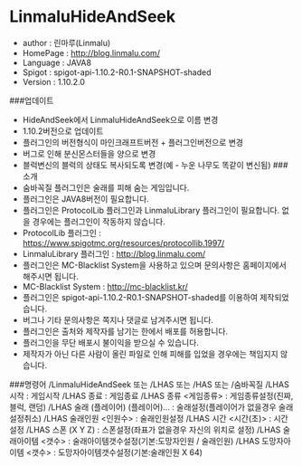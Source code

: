 # LinmaluHideAndSeek

 - author : 린마루(Linmalu)
 - HomePage : http://blog.linmalu.com/
 - Language : JAVA8
 - Spigot : spigot-api-1.10.2-R0.1-SNAPSHOT-shaded
 - Version : 1.10.2.0

###업데이트
- HideAndSeek에서 LinmaluHideAndSeek으로 이름 변경
- 1.10.2버전으로 업데이트
- 플러그인의 버전형식이 마인크래프트버전 + 플러그인버전으로 변경
- 버그로 인해 분신몬스터들을 양으로 변경
- 블럭변신의 블럭의 상태도 복사되도록 변경(예 - 누운 나무도 똑같이 변신됨)
###소개
- 숨바꼭질 플러그인은 술래를 피해 숨는 게임입니다.
- 플러그인은 JAVA8버전이 필요합니다.
- 플러그인은 ProtocolLib 플러그인과 LinmaluLibrary 플러그인이 필요합니다. 없을 경우에는 플러그인이 작동하지 않습니다.
- ProtocolLib 플러그인 : https://www.spigotmc.org/resources/protocollib.1997/
- LinmaluLibrary 플러그인 : http://blog.linmalu.com/
- 플러그인은 MC-Blacklist System을 사용하고 있으며 문의사항은 홈페이지에서 해주시면 됩니다.
- MC-Blacklist System : http://mc-blacklist.kr/
- 플러그인은 spigot-api-1.10.2-R0.1-SNAPSHOT-shaded를 이용하여 제작되었습니다.
- 버그나 기타 문의사항은 쪽지나 댓글로 남겨주시면 됩니다.
- 플러그인은 출처와 제작자를 남기는 한에서 배포를 허용합니다.
- 플러그인을 무단 배포시 불이익을 받으실 수 있습니다.
- 제작자가 아닌 다른 사람이 올린 파일로 인해 피해를 입었을 경우에는 책임지지 않습니다.

###명령어
/LinmaluHideAndSeek 또는 /LHAS 또는 /HAS 또는 /숨바꼭질
/LHAS 시작 : 게임시작
/LHAS 종료 : 게임종료
/LHAS 종류 <게임종류> : 게임종류설정(진짜, 블럭, 랜덤)
/LHAS 술래 (플레이어) (플레이어)... : 술래설정(플레이어가 없을경우 술래설정취소)
/LHAS 술래인원 <인원수> : 술래인원설정
/LHAS 시간 <시간(초)> : 시간설정
/LHAS 스폰 (X Y Z) : 스폰설정(좌표가 없을경우 자신의 위치로 설정)
/LHAS 술래아이템 <갯수> : 술래아이템갯수설정(기본:도망자인원 / 술래인원)
/LHAS 도망자아이템 <갯수> : 도망자아이템갯수설정(기본:술래인원 X 64)
